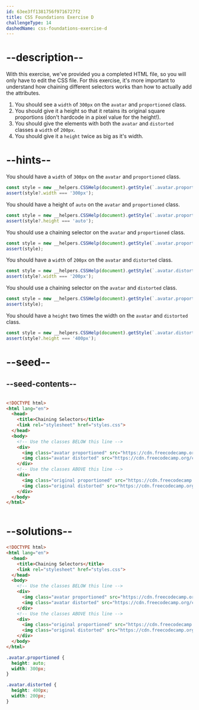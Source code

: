 ```yaml
---
id: 63ee3ff1381756f9716727f2
title: CSS Foundations Exercise D
challengeType: 14
dashedName: css-foundations-exercise-d
---
```


# --description--

With this exercise, we've provided you a completed HTML file, so you will only have to edit the CSS file. For this exercise, it's more important to understand how chaining different selectors works than how to actually add the attributes.

1. You should see a `width` of `300px` on the `avatar` and `proportioned` class.
1. You should give it a height so that it retains its original square proportions (don't hardcode in a pixel value for the height!).
1. You should give the elements with both the `avatar` and `distorted` classes a `width` of `200px`.
1. You should give it a `height` twice as big as it's width.

# --hints--

You should have a `width` of `300px` on the `avatar` and `proportioned` class.

```js
const style = new __helpers.CSSHelp(document).getStyle(`.avatar.proportioned`);
assert(style?.width === '300px');
```

You should have a height of `auto` on the `avatar` and `proportioned` class.

```js
const style = new __helpers.CSSHelp(document).getStyle(`.avatar.proportioned`);
assert(style?.height === 'auto');
```

You should use a chaining selector on the `avatar` and `proportioned` class.

```js
const style = new __helpers.CSSHelp(document).getStyle(`.avatar.proportioned`);
assert(style);
```

You should have a `width` of `200px` on the `avatar` and `distorted` class.

```js
const style = new __helpers.CSSHelp(document).getStyle(`.avatar.distorted`);
assert(style?.width === '200px');
```

You should use a chaining selector on the `avatar` and `distorted` class.

```js
const style = new __helpers.CSSHelp(document).getStyle(`.avatar.proportioned`);
assert(style);
```

You should have a `height` two times the width on the `avatar` and `distorted` class.

```js
const style = new __helpers.CSSHelp(document).getStyle(`.avatar.distorted`);
assert(style?.height === '400px');
```

# --seed--

## --seed-contents--

```css

```

```html
<!DOCTYPE html>
<html lang="en">
  <head>
    <title>Chaining Selectors</title>
    <link rel="stylesheet" href="styles.css">
  </head>
  <body>
    <!-- Use the classes BELOW this line -->
    <div>
      <img class="avatar proportioned" src="https://cdn.freecodecamp.org/curriculum/odin-project/css-foundations-exercise-D/cat_1.jpg" alt="Woman with glasses">
      <img class="avatar distorted" src="https://cdn.freecodecamp.org/curriculum/odin-project/css-foundations-exercise-D/cat_2.jpg" alt="Man with surprised expression">
    </div>
    <!-- Use the classes ABOVE this line -->
    <div>
      <img class="original proportioned" src="https://cdn.freecodecamp.org/curriculum/odin-project/css-foundations-exercise-D/cat_1.jpg" alt="Woman with glasses">
      <img class="original distorted" src="https://cdn.freecodecamp.org/curriculum/odin-project/css-foundations-exercise-D/cat_2.jpg">
    </div>
  </body>
</html>
```

```css

```

# --solutions--

```html
<!DOCTYPE html>
<html lang="en">
  <head>
    <title>Chaining Selectors</title>
    <link rel="stylesheet" href="styles.css">
  </head>
  <body>
    <!-- Use the classes BELOW this line -->
    <div>
      <img class="avatar proportioned" src="https://cdn.freecodecamp.org/curriculum/odin-project/css-foundations-exercise-D/cat_1.jpg" alt="Woman with glasses">
      <img class="avatar distorted" src="https://cdn.freecodecamp.org/curriculum/odin-project/css-foundations-exercise-D/cat_2.jpg" alt="Man with surprised expression">
    </div>
    <!-- Use the classes ABOVE this line -->
    <div>
      <img class="original proportioned" src="https://cdn.freecodecamp.org/curriculum/odin-project/css-foundations-exercise-D/cat_1.jpg" alt="Woman with glasses">
      <img class="original distorted" src="https://cdn.freecodecamp.org/curriculum/odin-project/css-foundations-exercise-D/cat_2.jpg">
    </div>
  </body>
</html>
```

```css
.avatar.proportioned {
  height: auto;
  width: 300px;
}

.avatar.distorted {
  height: 400px;
  width: 200px;
}
```

